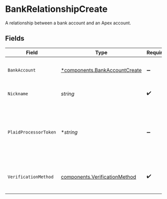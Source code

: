 # BankRelationshipCreate

A relationship between a bank account and an Apex account.


## Fields

| Field                                                                                       | Type                                                                                        | Required                                                                                    | Description                                                                                 | Example                                                                                     |
| ------------------------------------------------------------------------------------------- | ------------------------------------------------------------------------------------------- | ------------------------------------------------------------------------------------------- | ------------------------------------------------------------------------------------------- | ------------------------------------------------------------------------------------------- |
| `BankAccount`                                                                               | [*components.BankAccountCreate](../../models/components/bankaccountcreate.md)               | :heavy_minus_sign:                                                                          | A representation of a bank account.                                                         |                                                                                             |
| `Nickname`                                                                                  | *string*                                                                                    | :heavy_check_mark:                                                                          | The nickname of the bank relationship.                                                      | My Primary Bank                                                                             |
| `PlaidProcessorToken`                                                                       | **string*                                                                                   | :heavy_minus_sign:                                                                          | A processor token from Plaid (vendor). Required if using `PLAID_TOKEN` verification method. | processor-sandbox-b03434a75-801-4000-990c-eb404cc                                           |
| `VerificationMethod`                                                                        | [components.VerificationMethod](../../models/components/verificationmethod.md)              | :heavy_check_mark:                                                                          | The verification method of the bank relationship.                                           | MICRO_DEPOSIT                                                                               |